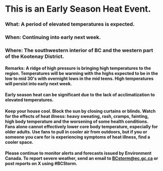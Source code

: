 

# This is an **Early Season Heat Event**.

### What: A period of elevated temperatures is expected.

### When: Continuing into early next week.

### Where: The southwestern interior of BC and the western part of the Kootenay District.

#### Remarks: A ridge of high pressure is bringing high temperatures to the region. Temperatures will be warming with the highs expected to be in the low to mid 30's with overnight lows in the mid teens. High temperatures will persist into early next week. 

#### Early season heat can be significant due to the lack of acclimatization to elevated temperatures.

#### Keep your house cool. Block the sun by closing curtains or blinds. Watch for the effects of heat illness: heavy sweating, rash, cramps, fainting, high body temperature and the worsening of some health conditions. Fans alone cannot effectively lower core body temperature, especially for older adults. Use fans to pull in cooler air from outdoors, but if you or someone you care for is experiencing symptoms of heat illness, find a cooler space.

#### Please continue to monitor alerts and forecasts issued by Environment Canada. To report severe weather, send an email to BCstorm@ec.gc.ca or post reports on X using #BCStorm.